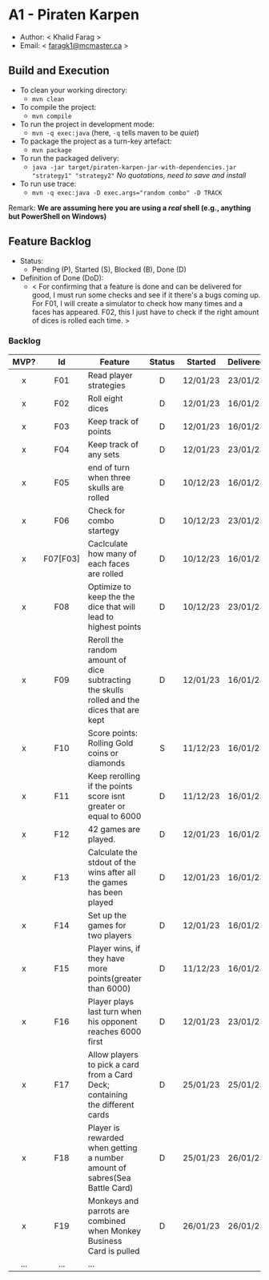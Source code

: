 # A1 - Piraten Karpen

  * Author: < Khalid Farag >
  * Email: < faragk1@mcmaster.ca >

## Build and Execution

  * To clean your working directory:
    * `mvn clean`
  * To compile the project:
    * `mvn compile`
  * To run the project in development mode:
    * `mvn -q exec:java` (here, `-q` tells maven to be _quiet_)
  * To package the project as a turn-key artefact:
    * `mvn package`
  * To run the packaged delivery:
    * `java -jar target/piraten-karpen-jar-with-dependencies.jar "strategy1" "strategy2"` *No quotations, need to save and install* 
  * To run use trace:
    * `mvn -q exec:java -D exec.args="random combo" -D TRACK`

Remark: **We are assuming here you are using a _real_ shell (e.g., anything but PowerShell on Windows)**

## Feature Backlog

 * Status: 
   * Pending (P), Started (S), Blocked (B), Done (D)
 * Definition of Done (DoD):
   * < For confirming that a feature is done and can be delivered for good, I must run some checks and see if it there's a bugs coming up. For F01, I will create a simulator to check how many times and a faces has appeared. F02, this I just have to check if the right amount of dices is rolled each time.  >

### Backlog 

| MVP? | Id  | Feature  | Status  |  Started  | Delivered |
| :-:  |:-:  |---       | :-:     | :-:       | :-:       |
| x   | F01 | Read player strategies  |  D |  12/01/23 | 23/01/23
| x   | F02 | Roll eight dices  |  D |  12/01/23 | 16/01/23
| x   | F03 | Keep track of points  |  D |  12/01/23 | 16/01/23
| x   | F04 | Keep track of any sets  |  D |  12/01/23 | 23/01/23
| x   | F05 | end of turn when three skulls are rolled | D | 10/12/23 | 16/01/23
| x   | F06 | Check for combo startegy | D | 10/12/23 | 23/01/23
| x   | F07[F03] | Caclculate how many of each faces are rolled | D | 10/12/23 | 16/01/23
| x   | F08 | Optimize to keep the the dice that will lead to highest points| D | 10/12/23 | 23/01/23
| x   | F09 | Reroll the random amount of dice subtracting the skulls rolled and the dices that are kept |  D |  12/01/23 | 16/01/23
| x   | F10 | Score points: Rolling Gold coins or diamonds| S | 11/12/23 |  16/01/23
| x   | F11 | Keep rerolling if the points score isnt greater or equal to 6000| D | 11/12/23 | 16/01/23
| x   | F12 | 42 games are played.  |  D  | 12/01/23 | 16/01/23
| x   | F13 | Calculate the stdout of the wins after all the games has been played  |  D |  12/01/23 | 16/01/23
| x   | F14 | Set up the games for two players  |  D |  12/01/23 | 16/01/23
| x   | F15 | Player wins, if they have more points(greater than 6000)| D | 11/12/23 | 16/01/23 
| x   | F16 | Player plays last turn when his opponent reaches 6000 first  |  D |  12/01/23 | 23/01/23
| x   | F17 | Allow players to pick a card from a Card Deck; containing the different cards  |  D |  25/01/23 | 25/01/23
| x   | F18 | Player is rewarded when getting a number amount of sabres(Sea Battle Card) |  D |  25/01/23 | 26/01/23
| x   | F19 | Monkeys and parrots are combined when Monkey Business Card is pulled|  D |  26/01/23 | 26/01/23
| ... | ... | ... |

